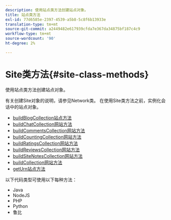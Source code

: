 ```yaml
---
description: 使用站点类方法创建站点对象。
title: 站点类方法
exl-id: 77d6585e-2397-4539-a5b8-5c8f6b13933e
translation-type: tm+mt
source-git-commit: a2449482e617939cfda7e367da34875bf187c4c9
workflow-type: tm+mt
source-wordcount: '90'
ht-degree: 2%

---
```


# Site类方法{#site-class-methods}

使用站点类方法创建站点对象。

有关创建Site对象的说明，请参见Network类。 在使用Site类方法之前，实例化会话中的站点对象。

* [buildBlogCollection站点方法](../c-installing-libraries/r-buildblogcollection-site-method.md#r_buildblogcollection_site_method)
* [buildChatCollection网站方法](../c-installing-libraries/r-buildchatcollection-site-method.md#r_buildchatcollection_site_method)
* [buildCommentsCollection网站方法](../c-installing-libraries/r-buildcommentscollection-site-method.md#r_buildcommentscollection_site_method)
* [buildCountingCollection网站方法](../c-installing-libraries/r-buildcountingcollection-site-method.md#r_buildcountingcollection_site_method)
* [buildRatingsCollection网站方法](../c-installing-libraries/r-buildratingscollection-site-method.md#r_buildratingscollection_site_method)
* [buildReviewsCollection网站方法](../c-installing-libraries/r-buildreviewscollection-site-method.md#r_buildreviewscollection_site_method)
* [buildSiteNotesCollection网站方法](../c-installing-libraries/r-buildsitenotescollection-site-method.md#r_buildsitenotescollection_site_method)
* [buildCollection网站方法](../c-installing-libraries/r-buildcollection-site-method.md#r_buildcollection_site_method)
* [getUrn站点方法](../c-installing-libraries/r-geturn-site-method.md#r_geturn_site_method)

以下代码类型可使用以下每种方法：

* Java
* NodeJS
* PHP
* Python
* 鲁比
